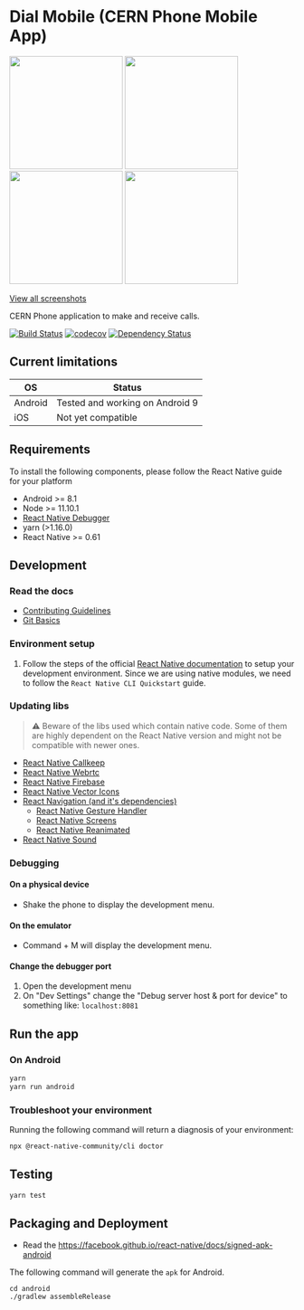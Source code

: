 # Dial Mobile (CERN Phone Mobile App)

<img src="docs/screenshots/login-screen.png" width="200"> <img src="docs/screenshots/number-selector.png" width="200"> <img src="docs/screenshots/dial-pad.png" width="200">  <img src="docs/screenshots/on-call.png" width="200">

[View all screenshots](docs/all-screenshots.md)

CERN Phone application to make and receive calls.

[![Build Status](https://travis-ci.com/cern-phone-apps/mobile-phone-app.svg?branch=master)](https://travis-ci.com/cern-phone-apps/mobile-phone-app) [![codecov](https://codecov.io/gh/cern-phone-apps/mobile-phone-app/branch/master/graph/badge.svg)](https://codecov.io/gh/cern-phone-apps/mobile-phone-app) [![Dependency Status](https://david-dm.org/cern-phone-apps/mobile-phone-app.svg)](https://david-dm.org/cern-phone-apps/mobile-phone-app)

## Current limitations

| OS | Status |
| -- | -- |
| Android | Tested and working on Android 9 |
| iOS | Not yet compatible |


## Requirements

To install the following components, please follow the React Native guide for your platform

- Android >= 8.1
- Node >= 11.10.1
- [React Native Debugger](https://github.com/jhen0409/react-native-debugger)
- yarn (>1.16.0)
- React Native >= 0.61

## Development

### Read the docs

- [Contributing Guidelines](docs/CONTRIBUTING.md)
- [Git Basics](docs/git-basics.md)

### Environment setup

1. Follow the steps of the official [React Native documentation](https://facebook.github.io/react-native/docs/0.60/getting-started) to setup your development environment. Since we are using native modules, we need to follow the `React Native CLI Quickstart` guide.

### Updating libs

> ⚠️ Beware of the libs used which contain native code. Some of them are highly dependent on the React Native version and might not be compatible with newer ones.

- [React Native Callkeep](https://github.com/react-native-webrtc/react-native-callkeep)
- [React Native Webrtc](https://github.com/react-native-webrtc/react-native-webrtc)
- [React Native Firebase](https://github.com/invertase/react-native-firebase)
- [React Native Vector Icons](https://github.com/oblador/react-native-vector-icons)
- [React Navigation (and it's dependencies)](https://reactnavigation.org/)
    - [React Native Gesture Handler](https://github.com/kmagiera/react-native-gesture-handler)
    - [React Native Screens](https://github.com/kmagiera/react-native-screens)
    - [React Native Reanimated](https://github.com/software-mansion/react-native-reanimated)
- [React Native Sound](https://github.com/zmxv/react-native-sound)


### Debugging

#### On a physical device

- Shake the phone to display the development menu.

#### On the emulator

- Command + M will display the development menu.

#### Change the debugger port

1. Open the development menu
2. On "Dev Settings" change the "Debug server
host & port for device" to something like:
`localhost:8081`

## Run the app

### On Android

```bash
yarn
yarn run android
```

### Troubleshoot your environment

Running the following command will return a diagnosis of your environment:

```bash
npx @react-native-community/cli doctor
```

## Testing

```bash
yarn test
```

## Packaging and Deployment

- Read the https://facebook.github.io/react-native/docs/signed-apk-android

The following command will generate the `apk` for Android.
```
cd android
./gradlew assembleRelease
```
